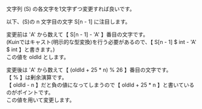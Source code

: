 文字列 \(S\) の各文字を1文字ずつ変更すれば良いです。

以下、\(S\)の n 文字目の文字 S[n - 1] に注目します。

変更前は 'A' から数えて【 S[n - 1] - 'A' 】番目の文字です。  
(Kuinではキャスト(明示的な型変換)を行う必要があるので、【 S[n - 1] $ int - 'A' $ int 】と書きます。)  
この値を oldId とします。

変更後は 'A' から数えて【 (oldId + 25 \* n) % 26 】番目の文字です。  
【 % 】は剰余演算です。  
【 oldId - n 】だと負の値になってしまうので【 oldId + 25 \* n 】と書いているのがポイントです。  
この値を用いて変更します。